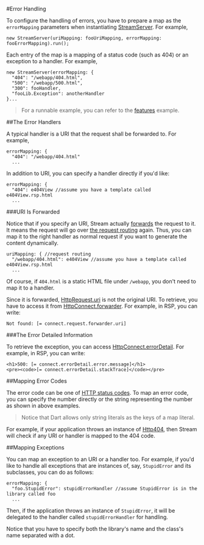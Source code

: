 #Error Handling

To configure the handling of errors, you have to prepare a map as the `errorMapping` parameters when instantiating [StreamServer](api:stream). For example,

    new StreamServer(uriMapping: fooUriMapping, errorMapping: fooErrorMapping).run();

Each entry of the map is a mapping of a status code (such as 404) or an exception to a handler. For example,

    new StreamServer(errorMapping: {
      "404": "/webapp/404.html",
      "500": "/webapp/500.html",
      "300": fooHandler,
      "fooLib.Exception": anotherHandler
    }...

> For a runnable example, you can refer to the [features](source:test) example.

##The Error Handlers

A typical handler is a URI that the request shall be forwarded to. For example,

    errorMapping: {
      "404": "/webapp/404.html"
      ...

In addition to URI, you can specify a handler directly if you'd like:

    errorMapping: {
      "404": e404View //assume you have a template called e404View.rsp.html
      ...

###URI Is Forwarded

Notice that if you specify an URI, Stream actually [forwards](../Request_and_Response/Request_Forwarding_and_Inclusion.md) the request to it. It means the request will go over [the request routing](../Request_and_Response/Request_Routing.html) again. Thus, you can map it to the right handler as normal request if you want to generate the content dynamically.

    uriMapping: { //request routing
      "/webapp/404.html": e404View //assume you have a template called e404View.rsp.html
      ...

Of course, if `404.html` is a static HTML file under `/webapp`, you don't need to map it to a handler.

Since it is forwarded, [HttpRequest.uri](dart:io) is not the original URI. To retrieve, you have to access it from [HttpConnect.forwarder](api:stream). For example, in RSP, you can write:

    Not found: [= connect.request.forwarder.uri]

###The Error Detailed Information

To retrieve the exception, you can access [HttpConnect.errorDetail](api:stream). For example, in RSP, you can write:

    <h1>500: [= connect.errorDetail.error.message]</h1>
    <pre><code>[= connect.errorDetail.stackTrace]</code></pre>

##Mapping Error Codes

The error code can be one of [HTTP status codes](http://www.w3.org/Protocols/rfc2616/rfc2616-sec10.html). To map an error code, you can specify the number directly or the string representing the number as shown in above examples.

> Notice that Dart allows only string literals as the keys of a map literal.

For example, if your application throws an instance of [Http404](api:stream), then Stream will check if any URI or handler is mapped to the 404 code.

##Mapping Exceptions

You can map an exception to an URI or a handler too. For example, if you'd like to handle all exceptions that are instances of, say, `StupidError` and its subclasses, you can do as follows:

    errorMapping: {
      "foo.StupidError": stupidErrorHandler //assume StupidError is in the library called foo
      ...

Then, if the application throws an instance of `StupidError`, it will be delegated to the handler called `stupidErrorHandler` for handling.

Notice that you have to specify both the library's name and the class's name separated with a dot.